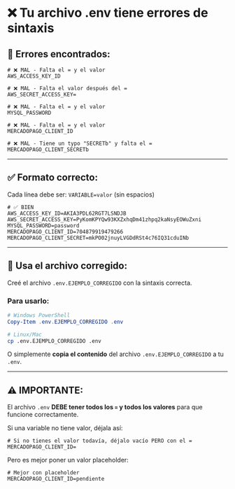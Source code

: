 # ❌ Tu archivo .env tiene errores de sintaxis

## 🔴 Errores encontrados:

```env
# ❌ MAL - Falta el = y el valor
AWS_ACCESS_KEY_ID

# ❌ MAL - Falta el valor después del =
AWS_SECRET_ACCESS_KEY=

# ❌ MAL - Falta el = y el valor  
MYSQL_PASSWORD

# ❌ MAL - Falta el = y el valor
MERCADOPAGO_CLIENT_ID

# ❌ MAL - Tiene un typo "SECRETb" y falta el =
MERCADOPAGO_CLIENT_SECRETb
```

---

## ✅ Formato correcto:

Cada línea debe ser: `VARIABLE=valor` (sin espacios)

```env
# ✅ BIEN
AWS_ACCESS_KEY_ID=AKIA3PDL62RGT7LSNDJB
AWS_SECRET_ACCESS_KEY=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
MYSQL_PASSWORD=password
MERCADOPAGO_CLIENT_ID=704879919479266
MERCADOPAGO_CLIENT_SECRET=mkPO02jnuyLVGDdRSt4c76IQ31cduINb
```

---

## 📝 Usa el archivo corregido:

Creé el archivo `.env.EJEMPLO_CORREGIDO` con la sintaxis correcta.

### Para usarlo:

```powershell
# Windows PowerShell
Copy-Item .env.EJEMPLO_CORREGIDO .env
```

```bash
# Linux/Mac
cp .env.EJEMPLO_CORREGIDO .env
```

O simplemente **copia el contenido** del archivo `.env.EJEMPLO_CORREGIDO` a tu `.env`.

---

## ⚠️ IMPORTANTE:

El archivo `.env` **DEBE tener todos los `=` y todos los valores** para que funcione correctamente.

Si una variable no tiene valor, déjala así:
```env
# Si no tienes el valor todavía, déjalo vacío PERO con el =
MERCADOPAGO_CLIENT_ID=
```

Pero es mejor poner un valor placeholder:
```env
# Mejor con placeholder
MERCADOPAGO_CLIENT_ID=pendiente
```

